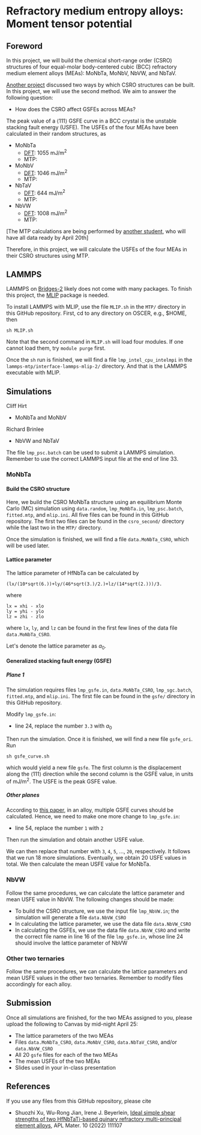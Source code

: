 # Refractory medium entropy alloys: Moment tensor potential

## Foreword

In this project, we will build the chemical short-range order (CSRO) structures of four equal-molar body-centered cubic (BCC) refractory medium element alloys (MEAs): MoNbTa, MoNbV, NbVW, and NbTaV.

[Another project](https://github.com/shuozhixu/CMS_2025) discussed two ways by which CSRO structures can be built. In this project, we will use the second method. We aim to answer the following question:

- How does the CSRO affect GSFEs across MEAs?

The peak value of a $\left<111\right>$ GSFE curve in a BCC crystal is the unstable stacking fault energy (USFE). The USFEs of the four MEAs have been calculated in their random structures, as

- MoNbTa
	- [DFT](https://doi.org/10.3390/modelling5010019): 1055 mJ/m<sup>2</sup>
	- MTP: 
- MoNbV
	- [DFT](https://doi.org/10.1063/5.0157728): 1046 mJ/m<sup>2</sup>
	- MTP: 
- NbTaV
	- [DFT](https://doi.org/10.1016/j.commatsci.2024.112886): 644 mJ/m<sup>2</sup>
	- MTP:
- NbVW
	- [DFT](https://doi.org/10.1063/5.0157728): 1008 mJ/m<sup>2</sup>
	- MTP:

[The MTP calculations are being performed by [another student](https://github.com/shuozhixu/USFE_2025), who will have all data ready by April 20th]

Therefore, in this project, we will calculate the USFEs of the four MEAs in their CSRO structures using MTP.

## LAMMPS

LAMMPS on [Bridges-2](https://www.psc.edu/resources/bridges-2/user-guide/) likely does not come with many packages. To finish this project, the [MLIP](https://mlip.skoltech.ru) package is needed.

To install LAMMPS with MLIP, use the file `MLIP.sh` in the `MTP/` directory in this GitHub repository. First, cd to any directory on OSCER, e.g., \$HOME, then

	sh MLIP.sh

Note that the second command in `MLIP.sh` will load four modules. If one cannot load them, try `module purge` first.

Once the `sh` run is finished, we will find a file `lmp_intel_cpu_intelmpi` in the `lammps-mtp/interface-lammps-mlip-2/` directory. And that is the LAMMPS executable with MLIP.

## Simulations

Cliff Hirt

- MoNbTa and MoNbV

Richard Brinlee

- NbVW and NbTaV

The file `lmp_psc.batch` can be used to submit a LAMMPS simulation. Remember to use the correct LAMMPS input file at the end of line 33.

### MoNbTa

#### Build the CSRO structure

Here, we build the CSRO MoNbTa structure using an equilibrium Monte Carlo (MC) simulation using `data.random`, `lmp_MoNbTa.in`, `lmp_psc.batch`, `fitted.mtp`, and `mlip.ini`. All five files can be found in this GitHub repository. The first two files can be found in the `csro_second/` directory while the last two in the `MTP/` directory.

Once the simulation is finished, we will find a file `data.MoNbTa_CSRO`, which will be used later.

#### Lattice parameter

The lattice parameter of HfNbTa can be calculated by

	(lx/(10*sqrt(6.))+ly/(46*sqrt(3.)/2.)+lz/(14*sqrt(2.)))/3.
	
where

	lx = xhi - xlo
	ly = yhi - ylo
	lz = zhi - zlo

where `lx`, `ly`, and `lz` can be found in the first few lines of the data file `data.MoNbTa_CSRO`.

Let's denote the lattice parameter as $a_0$.

#### Generalized stacking fault energy (GSFE)

##### Plane 1

The simulation requires files 
`lmp_gsfe.in`, `data.MoNbTa_CSRO`, `lmp_sgc.batch`, `fitted.mtp`, and `mlip.ini`. The first file can be found in the `gsfe/` directory in this GitHub repository.

Modify `lmp_gsfe.in`:

- line 24, replace the number `3.3` with $a_0$

Then run the simulation. Once it is finished, we will find a new file `gsfe_ori`. Run

	sh gsfe_curve.sh

which would yield a new file `gsfe`. The first column is the displacement along the $\left<111\right>$ direction while the second column is the GSFE value, in units of mJ/m<sup>2</sup>. The USFE is the peak GSFE value.

##### Other planes

According to [this paper](http://dx.doi.org/10.1016/j.intermet.2020.106844), in an alloy, multiple GSFE curves should be calculated. Hence, we need to make one more change to `lmp_gsfe.in`:

- line 54, replace the number `1` with `2`

Then run the simulation and obtain another USFE value.

We can then replace that number with `3`, `4`, `5`, ..., `20`, respectively. It follows that we run 18 more simulations. Eventually, we obtain 20 USFE values in total. We then calculate the mean USFE value for MoNbTa.

### NbVW

Follow the same procedures, we can calculate the lattice parameter and mean USFE value in NbVW. The following changes should be made:

- To build the CSRO structure, we use the input file `lmp_NbVW.in`; the simulation will generate a file `data.NbVW_CSRO`
- In calculating the lattice parameter, we use the data file `data.NbVW_CSRO`
- In calculating the GSFEs, we use the data file `data.NbVW_CSRO` and write the correct file name in line 16 of the file `lmp_gsfe.in`, whose line 24 should involve the lattice parameter of NbVW

### Other two ternaries

Follow the same procedures, we can calculate the lattice parameters and mean USFE values in the other two ternaries. Remember to modify files accordingly for each alloy.

## Submission

Once all simulations are finished, for the two MEAs assigned to you, please upload the following to Canvas by mid-night April 25:

- The lattice parameters of the two MEAs
- Files `data.MoNbTa_CSRO`, `data.MoNbV_CSRO`, `data.NbTaV_CSRO`, and/or `data.NbVW_CSRO`
- All 20 `gsfe` files for each of the two MEAs
- The mean USFEs of the two MEAs
- Slides used in your in-class presentation

## References

If you use any files from this GitHub repository, please cite

- Shuozhi Xu, Wu-Rong Jian, Irene J. Beyerlein, [Ideal simple shear strengths of two HfNbTaTi-based quinary refractory multi-principal element alloys](http://dx.doi.org/10.1063/5.0116898), APL Mater. 10 (2022) 111107